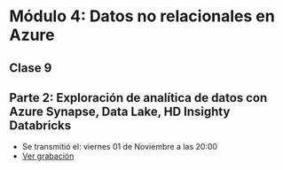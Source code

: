 # Módulo 4: Datos no relacionales en Azure

## Clase 9

## **Parte 2: Exploración de analítica de datos con Azure Synapse, Data Lake, HD Insighty Databricks**
  - Se transmitió el: viernes 01 de Noviembre a las 20:00
  - [Ver grabación](https://codigofacilito.com/videos/introduccion-exploracion-de-analitica-de-datos-con-azure-synapse-data-lake-hd-insighty-databricks-parte-2)
  

  





